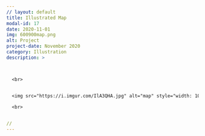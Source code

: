 ```yaml
---
// layout: default
title: Illustrated Map
modal-id: 17
date: 2020-11-01
img: 600900map.png
alt: Project
project-date: November 2020
category: Illustration
description: >



  <br>


  <img src="https://i.imgur.com/IlA3QHA.jpg" alt="map" style="width: 100%;"/>
 
  <br>


//
---
```

